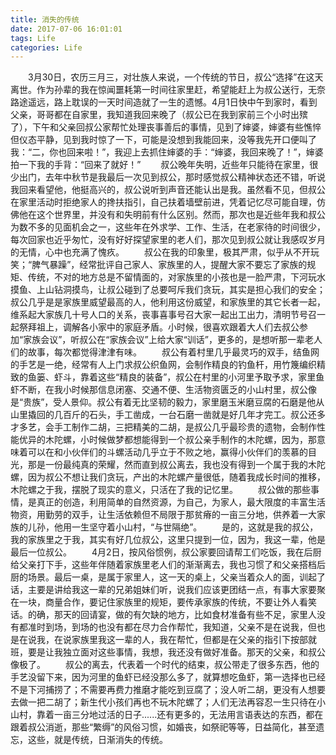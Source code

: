 ```yaml
---
title: 消失的传统
date: 2017-07-06 16:01:01
tags: Life
categories: Life
---
```

&#8195;&#8195;3月30日，农历三月三，对壮族人来说，一个传统的节日，叔公“选择”在这天离世。作为孙辈的我在惊闻噩耗第一时间往家里赶，希望能赶上为叔公送行，无奈路途遥远，路上耽误的一天时间造就了一生的遗憾。4月1日快中午到家时，看到父亲，哥哥都在自家里，我知道我回来晚了（叔公已在我到家前三个小时出殡了），下午和父亲回叔公家帮忙处理丧事善后的事情，见到了婶婆，婶婆有些憔悴但仪态平静，见到我时惊了一下，可能是没想到我能回来，没等我先开口便叫了我：“二，你也回来啦！”，我迎上去抓住婶婆的手：“婶婆，我回来晚了！”，婶婆拍一下我的手背：“回来了就好！”
&#8195;&#8195;叔公晚年失明，近些年只能待在家里，很少出门，去年中秋节是我最后一次见到叔公，那时感觉叔公精神状态还不错，听说我回来看望他，他挺高兴的，叔公说听到声音还能认出是我。虽然看不见，但叔公在家里活动时拒绝家人的搀扶指引，自己扶着墙壁前进，凭着记忆尽可能自理，仿佛他在这个世界里，并没有和失明前有什么区别。然而，那次也是近些年我和叔公为数不多的见面机会之一，这些年在外求学、工作、生活，在老家待的时间很少，每次回家也近乎匆忙，没有好好探望家里的老人们，那次见到叔公就让我感叹岁月的无情，心中也充满了愧疚。
&#8195;&#8195;叔公在我的印象里，极其严肃，似乎从不开玩笑；“脾气暴躁”，经常批评自己家人、家族里的人，提醒大家不要忘了家族的规矩、传统，不对的地方总是不留情面的，对家族里的小孩也是一脸严肃，下河玩水摸鱼、上山钻洞摸鸟，让叔公碰到了总要呵斥我们贪玩，其实是担心我们的安全；叔公几乎是是家族里威望最高的人，他利用这份威望，和家族里的其它长者一起，维系起大家族几十号人口的关系，丧事喜事号召大家一起出工出力，清明节号召一起祭拜祖上，调解各小家中的家庭矛盾。小时候，很喜欢跟着大人们去叔公参加“家族会议”，听叔公在“家族会议”上给大家“训话”，更多的，是想听那一辈老人们的故事，每次都觉得津津有味。<!-- more -->
&#8195;&#8195;叔公有着村里几乎最灵巧的双手，结鱼网的手艺是一绝，经常有人上门求叔公织鱼网，会制作精良的钓鱼杆，用竹篾编织精致的鱼篓、虾斗，靠着这些“精良的装备”，叔公在村里的小河里予取予求，家里鱼虾不断，在我小时候那信息闭塞、交通不便、生活物资匮乏的小山村里，叔公像是“贵族”，受人景仰。叔公有着无比坚韧的毅力，家里磨玉米磨豆腐的石磨是他从山里撬回的几百斤的石头，手工凿成，一台石磨一凿就是好几年才完工。叔公还多才多艺，会手工制作二胡，三把精美的二胡，是叔公几乎最珍贵的遗物，会制作性能优异的木陀螺，小时候做梦都想能得到一个叔公亲手制作的木陀螺，因为，那意味着可以在和小伙伴们的斗螺活动几乎立于不败之地，赢得小伙伴们的羡慕的目光，那是一份最纯真的荣耀，然而直到叔公离去，我也没有得到一个属于我的木陀螺，因为叔公不想让我们贪玩，产出的木陀螺产量很低，随着我成长时间的推移，木陀螺之于我，摆脱了现实的意义，只活在了我的记忆里。
&#8195;&#8195;叔公做的那些事情，是真正的创造，利用简单的自然资源，为自己，为家人，最大限度的丰富生活物资，用勤劳的双手，让生活依赖但不局限于那贫瘠的一亩三分地，供养着一大家族的儿孙，他用一生坚守着小山村，“与世隔绝”。
&#8195;&#8195;是的，这就是我的叔公，我的家族里之于我，其实有好几位叔公，这里只提到一位，因为，我这一辈，他是最后一位叔公。
&#8195;&#8195;4月2日，按风俗惯例，叔公家要回请帮工们吃饭，我在后厨给父亲打下手，这些年伴随着家族里老人们的渐渐离去，我也习惯了和父亲搭档后厨的场景。最后一桌，是属于家里人，这一天的桌上，父亲当着众人的面，训起了话，主要是讲给我这一辈的兄弟姐妹们听，说我们应该更团结一点，有事大家要聚在一块，商量合作，要记住家族里的规矩，要传承家族的传统，不要让外人看笑话。的确，那天的回请宴，做的有欠缺的地方，比如食材准备有些不足，家里人没有都准时到场，到场的也没有都在尽力合作帮忙，我知道，父亲不是在说我，但也是在说我，在说家族里我这一辈的人，我在帮忙，但都是在父亲的指引下按部就班，要是让我独立面对这些事情，我想，我还没有做好准备。那天的父亲，和叔公像极了。
&#8195;&#8195;叔公的离去，代表着一个时代的结束，叔公带走了很多东西，他的手艺没留下来，因为河里的鱼虾已经没那么多了，就算想吃鱼虾，第一选择也已经不是下河捕捞了；不需要再费力推磨才能吃到豆腐了；没人听二胡，更没有人想要去做一把二胡了；新生代小孩们再也不玩木陀螺了；人们无法再容忍一生只待在小山村，靠着一亩三分地过活的日子......还有更多的，无法用言语表达的东西，都在跟着叔公消逝，那些“繁缛”的风俗习惯，如婚丧，如祭祀等等，日益简化，甚至遗忘，这些，就是传统，日渐消失的传统。